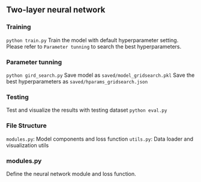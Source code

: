## Two-layer neural network

### Training
`python train.py`
Train the model with default hyperparameter setting. Please refer to `Parameter tunning` to search the best hyperparameters.

### Parameter tunning
`python gird_search.py`
Save model as `saved/model_gridsearch.pkl`
Save the best hyperparameters as `saved/hparams_gridsearch.json`

### Testing
Test and visualize the results with testing dataset
`python eval.py`

### File Structure
`modules.py`: Model components and loss function
`utils.py`: Data loader and visualization utils 

### modules.py
Define the neural network module and loss function.